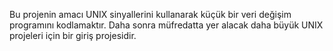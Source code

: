 Bu projenin amacı UNIX sinyallerini kullanarak küçük bir veri değişim programını kodlamaktır. Daha sonra müfredatta yer alacak daha büyük UNIX projeleri için bir giriş projesidir.
